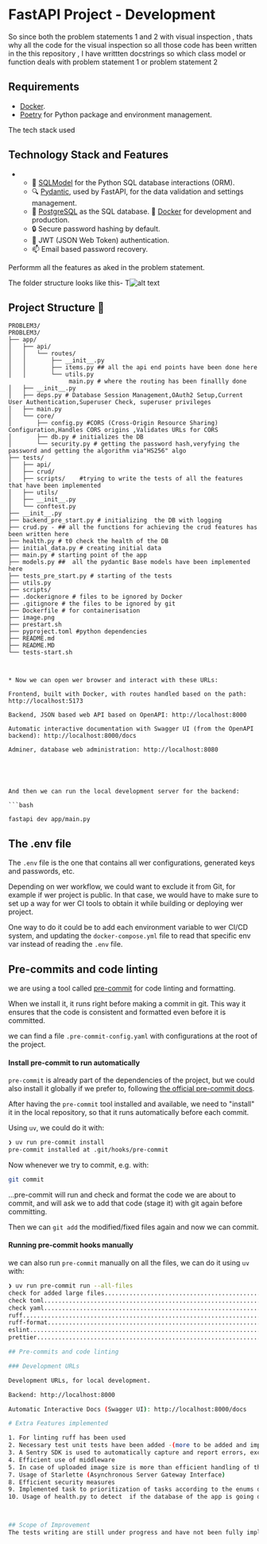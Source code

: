 # FastAPI Project - Development
So since both the problem statements 1 and 2  with visual inspection , thats why all the code for the visual inspection so all those code has been written in the this repository , I have  writtten docstrings so which class model or function deals with problem statement 1 or problem statement 2


## Requirements

* [Docker](https://www.docker.com/).
* [Poetry](https://python-poetry.org/) for Python package and environment management.



The tech stack used
## Technology Stack and Features

- 
    - 🧰 [SQLModel](https://sqlmodel.tiangolo.com) for the Python SQL database interactions (ORM).
    - 🔍 [Pydantic](https://docs.pydantic.dev), used by FastAPI, for the data validation and settings management.
    - 💾 [PostgreSQL](https://www.postgresql.org) as the SQL database.
     🐋 [Docker](https://www.docker.com) for development and production.
    - 🔒 Secure password hashing by default.
    - 🔑 JWT (JSON Web Token) authentication.
    - 📫 Email based password recovery.

Performm all the features as aked in the problem statement.



The folder structure looks like this-
T![alt text](image.png)


## Project Structure 📁
```
PROBLEM3/
PROBLEM3/
├── app/
│   ├── api/
│   │   └── routes/
│   │       ├── __init__.py 
│   │       ├── items.py ## all the api end points have been done here
│   │       └── utils.py
                 main.py # where the routing has been finallly done
│   ├── __init__.py
│   ├── deps.py # Database Session Management,OAuth2 Setup,Current User Authentication,Superuser Check, superuser privileges
│   ├── main.py
│   └── core/
│       ├── config.py #CORS (Cross-Origin Resource Sharing) Configuration,Handles CORS origins ,Validates URLs for CORS
│       ├── db.py # initializes the DB
│       └── security.py # getting the password hash,veryfying the password and getting the algorithm via"HS256" algo
├── tests/
│   ├── api/
│   ├── crud/
│   ├── scripts/    #trying to write the tests of all the features that have been implemented
│   ├── utils/
│   ├── __init__.py
│   └── conftest.py
├── __init__.py
├── backend_pre_start.py # initializing  the DB with logging
├── crud.py - ## all the functions for achieving the crud features has been written here
├── health.py # t0 check the health of the DB
├── initial_data.py # creating initial data
├── main.py # starting point of the app
├── models.py ##  all the pydantic Base models have been implemented here
├── tests_pre_start.py # starting of the tests
├── utils.py
├── scripts/
├── .dockerignore # files to be ignored by Docker
├── .gitignore # the files to be ignored by git
├── Dockerfile # for containerisation
├── image.png
├── prestart.sh
├── pyproject.toml #python dependencies
├── README.md
├── README.MD
└── tests-start.sh



* Now we can open wer browser and interact with these URLs:

Frontend, built with Docker, with routes handled based on the path: http://localhost:5173

Backend, JSON based web API based on OpenAPI: http://localhost:8000

Automatic interactive documentation with Swagger UI (from the OpenAPI backend): http://localhost:8000/docs

Adminer, database web administration: http://localhost:8080





And then we can run the local development server for the backend:

```bash

fastapi dev app/main.py
```



## The .env file

The `.env` file is the one that contains all wer configurations, generated keys and passwords, etc.

Depending on wer workflow, we could want to exclude it from Git, for example if wer project is public. In that case, we would have to make sure to set up a way for wer CI tools to obtain it while building or deploying wer project.

One way to do it could be to add each environment variable to wer CI/CD system, and updating the `docker-compose.yml` file to read that specific env var instead of reading the `.env` file.

## Pre-commits and code linting

we are using a tool called [pre-commit](https://pre-commit.com/) for code linting and formatting.

When we install it, it runs right before making a commit in git. This way it ensures that the code is consistent and formatted even before it is committed.

we can find a file `.pre-commit-config.yaml` with configurations at the root of the project.

#### Install pre-commit to run automatically

`pre-commit` is already part of the dependencies of the project, but we could also install it globally if we prefer to, following [the official pre-commit docs](https://pre-commit.com/).

After having the `pre-commit` tool installed and available, we need to "install" it in the local repository, so that it runs automatically before each commit.

Using `uv`, we could do it with:

```bash
❯ uv run pre-commit install
pre-commit installed at .git/hooks/pre-commit
```

Now whenever we try to commit, e.g. with:

```bash
git commit
```

...pre-commit will run and check and format the code we are about to commit, and will ask we to add that code (stage it) with git again before committing.

Then we can `git add` the modified/fixed files again and now we can commit.

#### Running pre-commit hooks manually

we can also run `pre-commit` manually on all the files, we can do it using `uv` with:

```bash
❯ uv run pre-commit run --all-files
check for added large files..............................................Passed
check toml...............................................................Passed
check yaml...............................................................Passed
ruff.....................................................................Passed
ruff-format..............................................................Passed
eslint...................................................................Passed
prettier.................................................................Passed

## Pre-commits and code linting

### Development URLs

Development URLs, for local development.

Backend: http://localhost:8000

Automatic Interactive Docs (Swagger UI): http://localhost:8000/docs

# Extra Features implemented

1. For linting ruff has been used
2. Necessary test unit tests have been added -(more to be added and improved)
3. A Sentry SDK is used to automatically capture and report errors, exceptions, and other events happening within an application
4. Efficient use of middleware
5. In case of uploaded image size is more than efficient handling of that case using io
7. Usage of Starlette (Asynchronous Server Gateway Interface) 
8. Efficient security measures 
9. Implemented task to prioritization of tasks according to the enums declared in the models file
10. Usage of health.py to detect  if the database of the app is going down or not



## Scope of Improvement 
The tests writing are still under progress and have not been fully implemened for all the features due to time constaints
